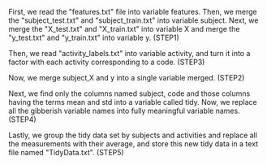 First, we read the "features.txt" file into variable features.
Then, we merge the "subject_test.txt" and "subject_train.txt" into variable subject.
Next, we merge the "X_test.txt" and "X_train.txt" into variable X and merge the "y_test.txt" and "y_train.txt" into variable y. (STEP1)

Then, we read "activity_labels.txt" into variable activity, and turn it into a factor with each activity corresponding to a code. (STEP3)

Now, we merge subject,X and y into a single variable merged. (STEP2)

Next, we find only the columns named subject, code and those columns having the terms mean and std into a variable called tidy.
Now, we replace all the gibberish variable names into fully meaningful variable names. (STEP4)

Lastly, we group the tidy data set by subjects and activities and replace all the measurements with their average, and store this new tidy data in a text file named "TidyData.txt". (STEP5)

